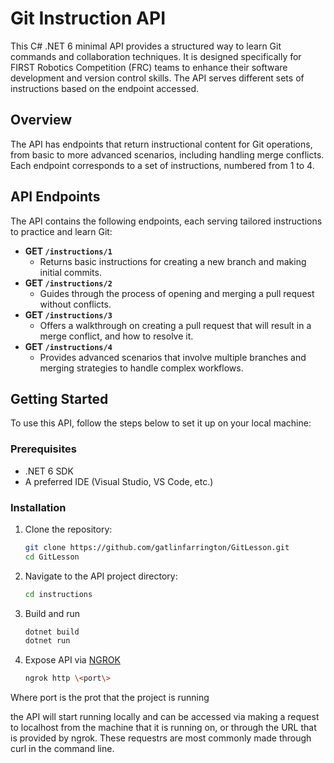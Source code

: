 # Git Instruction API

This C# .NET 6 minimal API provides a structured way to learn Git commands and collaboration techniques. It is designed specifically for FIRST Robotics Competition (FRC) teams to enhance their software development and version control skills. The API serves different sets of instructions based on the endpoint accessed.

## Overview

The API has endpoints that return instructional content for Git operations, from basic to more advanced scenarios, including handling merge conflicts. Each endpoint corresponds to a set of instructions, numbered from 1 to 4.

## API Endpoints

The API contains the following endpoints, each serving tailored instructions to practice and learn Git:

- **GET `/instructions/1`**
  - Returns basic instructions for creating a new branch and making initial commits.
- **GET `/instructions/2`**
  - Guides through the process of opening and merging a pull request without conflicts.
- **GET `/instructions/3`**
  - Offers a walkthrough on creating a pull request that will result in a merge conflict, and how to resolve it.
- **GET `/instructions/4`**
  - Provides advanced scenarios that involve multiple branches and merging strategies to handle complex workflows.

## Getting Started

To use this API, follow the steps below to set it up on your local machine:

### Prerequisites

- .NET 6 SDK
- A preferred IDE (Visual Studio, VS Code, etc.)

### Installation

1. Clone the repository:
   ```bash
   git clone https://github.com/gatlinfarrington/GitLesson.git
   cd GitLesson
2. Navigate to the API project directory:
   ```bash
   cd instructions
3. Build and run
   ```bash
   dotnet build
   dotnet run
4. Expose API via [NGROK](ngrok.com)
   ```bash
   ngrok http \<port\>
  Where port is the prot that the project is running

the API will start running locally and can be accessed via making a request to localhost from the machine that it is running on, or through the URL that is provided by ngrok. These requestrs are most commonly made through curl in the command line.

   
